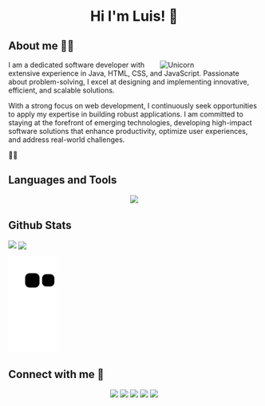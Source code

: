 <h1 align="center"> Hi I'm Luis! 👋 </h1>

## About me 👨‍🚀
<img align="right" width=200px alt="Unicorn" src="https://media1.giphy.com/media/v1.Y2lkPTc5MGI3NjExcWFha3o2c3Z1OHlybmJrazA0OXFhdWh6N3FuM3pqdHBneGF4Z3pwNSZlcD12MV9pbnRlcm5hbF9naWZfYnlfaWQmY3Q9Zw/JIX9t2j0ZTN9S/giphy.gif" />

I am a dedicated software developer with extensive experience in Java, HTML, CSS, and JavaScript. Passionate about problem-solving, I excel at designing and implementing innovative, efficient, and scalable solutions.

With a strong focus on web development, I continuously seek opportunities to apply my expertise in building robust applications. I am committed to staying at the forefront of emerging technologies, developing high-impact software solutions that enhance productivity, optimize user experiences, and address real-world challenges.

🚀✨

## Languages and Tools

<p align="center">
  <a href="https://skillicons.dev">
    <img src="https://skillicons.dev/icons?i=html,js,css,angular,wordpress,androidstudio,arch,kali,linux,aws,azure,bash,powershell,bots,git,idea,java,spring,latex,maven,mysql,neovim,nodejs,postgres,postman,sqlite,sublime,vim,vscode,figma,xd,ae,ps,pr,ai,&theme=light" width="850" />
  </a>
</p>


## Github Stats

<p> <img align = "left" src="https://github-readme-stats.vercel.app/api/top-langs/?username=Chakerr&theme=nord&show_icons=true&hide_border=true&layout=compact" /p>
<p> &nbsp;<img align = "center" src="https://github-readme-stats.vercel.app/api?username=Chakerr&theme=nord&show_icons=true&hide_border=true&count_private=false" width="410"/p>


![snake gif](https://github.com/Chakerr/Chakerr/blob/output/github-contribution-grid-snake.svg)


## Connect with me 🚀

<p align="center">
  <a href="discordapp.com/users/593146083530637360"> <img src="https://skillicons.dev/icons?i=discord,&theme=light" width="80" /></a>
  <a href="https://github.com/Chakerr"> <img src="https://skillicons.dev/icons?i=github,&theme=light" width="80" /></a>
  <a href="mailTo:luisgas012@gmail.com"> <img src="https://skillicons.dev/icons?i=gmail,&theme=light" width="80" /></a>
  <a href="https://www.instagram.com/chakerr_z/"> <img src="https://skillicons.dev/icons?i=instagram,&theme=light" width="80" /></a>
  <a href="https://www.linkedin.com/in/luis-gabriel-romero-castro-11a948268/"> <img src="https://skillicons.dev/icons?i=linkedin,&theme=light" width="80" /></a>
</p>
